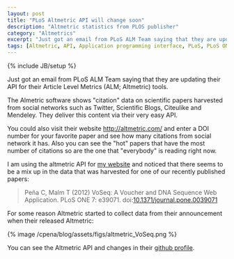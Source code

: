 ```yaml
---
layout: post
title: "PLoS Altmetric API will change soon"
description: "Altmetric statistics from PLOS publisher"
category: "Altmetrics"
excerpt: "Just got an email from PLoS ALM Team saying that they are updating their API for their Article Level Metrics (ALM; Altmetric) tools."
tags: [Altmetric, API, Application programming interface, PLoS, PLoS ONE, Twitter, VoSeq]
---
```

{% include JB/setup %}

Just got an email from PLoS ALM Team saying that they are updating their API 
for their Article Level Metrics (ALM; Altmetric) tools.

The Almetric software shows "citation" data on scientific papers harvested from
social networks such as Twitter, Scientific Blogs, Citeulike and Mendeley. They
deliver this content via their very easy API.

You could also visit their website <http://altmetric.com/> and enter a DOI number
for your favorite paper and see how many citations from social network it has.
Also you can see the "hot" papers that have the most number of citations so are
the one that "everybody" is reading right now.

I am using the altmetric API for <a href="http://nymphalidae.utu.fi/cpena/">my website</a>
and noticed that there seems to be a mix up in the data that was harvested for 
one of our recently published papers:


> Peña C, Malm T (2012) VoSeq: A Voucher and DNA Sequence Web Application. PLoS ONE 7: e39071. doi:<a href="http://dx.doi.org/10.1371/journal.pone.0039071">10.1371/journal.pone.0039071</a>


For some reason Altmetric started to collect data from their announcement when
their released Altmetric:

{% image /cpena/blog/assets/figs/altmetric_VoSeq.png %}

You can see the Altmetric API and changes in their [github profile](https://github.com/articlemetrics/alm/wiki/API).
